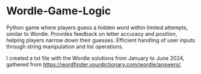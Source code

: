 # Wordle-Game-Logic
Python game where players guess a hidden word within limited attempts, similar to Wordle. Provides feedback on letter accuracy and position, helping players narrow down their guesses. Efficient handling of user inputs through string manipulation and list operations.

I created a txt file with the Wordle solutions from January to June 2024, gathered from https://wordfinder.yourdictionary.com/wordle/answers/. 
